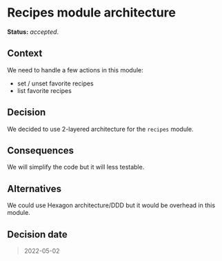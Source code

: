 # Recipes module architecture

**Status:** _accepted_.

## Context

We need to handle a few actions in this module:
- set / unset favorite recipes
- list favorite recipes

## Decision

We decided to use 2-layered architecture for the `recipes` module.

## Consequences

We will simplify the code but it will less testable.

## Alternatives

We could use Hexagon architecture/DDD but it would be overhead in this module.

## Decision date

> 2022-05-02
